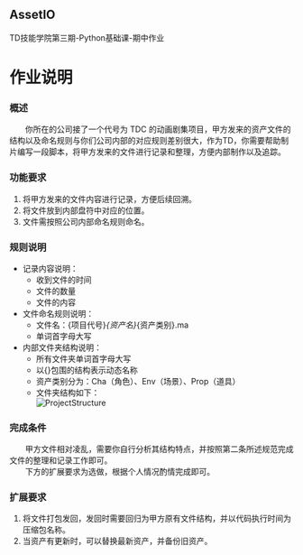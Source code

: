 ## AssetIO
TD技能学院第三期-Python基础课-期中作业

# 作业说明
### 概述
&emsp;&emsp;你所在的公司接了一个代号为 TDC 的动画剧集项目，甲方发来的资产文件的结构以及命名规则与你们公司内部的对应规则差别很大，作为TD，你需要帮助制片编写一段脚本，将甲方发来的文件进行记录和整理，方便内部制作以及追踪。
### 功能要求
1.	将甲方发来的文件内容进行记录，方便后续回溯。
2.	将文件放到内部盘符中对应的位置。
3.	文件需按照公司内部命名规则命名。
### 规则说明
- 记录内容说明：  
    - 收到文件的时间
    - 文件的数量
    - 文件的内容
- 文件命名规则说明：
    - 文件名：{项目代号}_{资产名}_{资产类别}.ma
    - 单词首字母大写
- 内部文件夹结构说明：
    - 所有文件夹单词首字母大写
    - 以{}包围的结构表示动态名称
    - 资产类别分为：Cha（角色）、Env（场景）、Prop（道具）
    - 文件夹结构如下：  
    ![ProjectStructure](./image/Project_Structure.PNG)

### 完成条件
&emsp;&emsp;甲方文件相对凌乱，需要你自行分析其结构特点，并按照第二条所述规范完成文件的整理和记录工作即可。  
&emsp;&emsp;下方的扩展要求为选做，根据个人情况酌情完成即可。
### 扩展要求
1. 将文件打包发回，发回时需要回归为甲方原有文件结构，并以代码执行时间为压缩包名称。
2. 当资产有更新时，可以替换最新资产，并备份旧资产。
